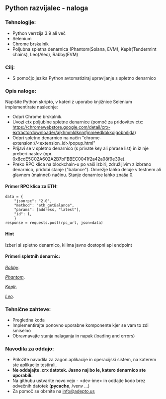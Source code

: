 ## Python razvijalec - naloga

### Tehnologije:

- Python verrzija 3.9 ali več
- Selenium
- Chrome brskalnik
- Poljubna spletna denarnica (Phantom(Solana, EVM), Keplr(Tendermint chains), Leo(Aleo), Rabby(EVM)

### Cilj:
- S pomočjo jezika Python avtomatiziraj upravljanje s spletno denarnico 

### Opis naloge:

Napišite Python skripto, v kateri z uporabo knjižnice Selenium implementirate naslednje: 
- Odpri Chrome brskalnik.
- Uvozi ctx poljublne spletne denarnice (pomoč za pridovitev ctx: https://chromewebstore.google.com/detail/crx-extractordownloader/ajkhmmldknmfjnmeedkbkkojgobmljda)
- Odpri spletno denarnico na način "chrome-extension://<extension_id>/popup.html"
- Prijavi se v spletno denarnico (s private key ali phrase list) in iz nje preberi naslov (npr. 0x8cdE5C02A602A2B7bFBBEC0041f2a42a98f9e39e).
- Preko RPC klica na blockchain-u po vaši izbiri, združljivim z izbrano denarnico, pridobi stanje ("balance"). Omrežje lahko deluje v testnem ali glavnem (mainnet) načinu. Stanje denarnice lahko znaša 0.

#### Primer RPC klica za ETH:


```
data = {
    "jsonrpc": "2.0",
    "method": "eth_getBalance",
    "params": [address, "latest"],
    "id": 1,
    }
response = requests.post(rpc_url, json=data)
```

#### Hint
Izberi si spletno denarnico, ki ima javno dostopni api endpoint

#### Primeri spletnih denarnic:
*[Rabby](https://rabby.io/)*.

*[Phantom](https://phantom.app/)*.

*[Keplr](https://www.keplr.app/)*.

*[Leo](https://www.leo.app/)*.



### Tehnične zahteve:

- Pregledna koda
- Implementirajte ponovno uporabne komponente kjer se vam to zdi smiselno
- Obravnavajte stanja nalaganja in napak (loading and errors)

### Navodila za oddajo:

- Priložite navodila za zagon aplikacije in operacijski sistem, na katerem ste aplikacijo testirali,
- **Ne oddajajte .crx datotek. Jasno naj bo le, katero denarnico ste uporabili.**
- Na githubu ustvarite novo vejo - \<dev-ime\> in oddajte kodo brez odvečnih datotek (**pycache**, /venv ...)
- Za pomoč se obrnite na info@adepto.us
